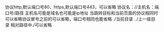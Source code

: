 协议http,默认端口号80，https,默认端口号443，可以省略
协议名：//主机名：端口号/路径
主机名可能是域名也可能是ip地址
当跳转目标和当前页面的协议相同时可以省略协议冒号之前的可以省略，端口号相同也能省略
./当前目录
../上一级目录
相对路径中./可以省略
